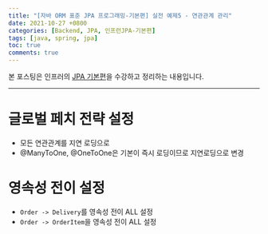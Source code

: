 ```yaml
---
title: "[자바 ORM 표준 JPA 프로그래밍-기본편] 실전 예제5 - 연관관계 관리"
date: 2021-10-27 +0800
categories: [Backend, JPA, 인프런JPA-기본편]
tags: [java, spring, jpa]
toc: true
comments: true
---
```


본 포스팅은 인프러의 [JPA 기본편](https://www.inflearn.com/course/ORM-JPA-Basic#)을 수강하고 정리하는 내용입니다.

<hr>

# 글로벌 페치 전략 설정
- 모든 연관관계를 지연 로딩으로
- @ManyToOne, @OneToOne은 기본이 즉시 로딩이므로 지연로딩으로 변경

# 영속성 전이 설정
- `Order -> Delivery`를 영속성 전이 ALL 설정
- `Order -> OrderItem`을 영속성 전이 ALL 설정
